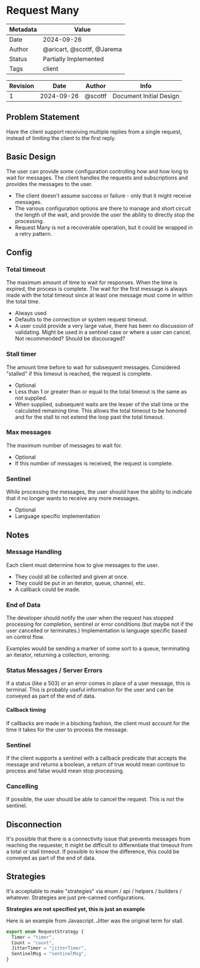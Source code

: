 # Request Many

| Metadata | Value                      |
|----------|----------------------------|
| Date     | 2024-09-26                 |
| Author   | @aricart, @scottf, @Jarema |
| Status   | Partially Implemented      |
| Tags     | client                     |

| Revision | Date       | Author    | Info                    |
|----------|------------|-----------|-------------------------|
| 1        | 2024-09-26 | @scottf   | Document Initial Design |

## Problem Statement
Have the client support receiving multiple replies from a single request, instead of limiting the client to the first reply.

## Basic Design

The user can provide some configuration controlling how and how long to wait for messages.
The client handles the requests and subscriptions and provides the messages to the user.

* The client doesn't assume success or failure - only that it might receive messages.
* The various configuration options are there to manage and short circuit the length of the wait, 
and provide the user the ability to directly stop the processing.
* Request Many is not a recoverable operation, but it could be wrapped in a retry pattern.

## Config

### Total timeout

The maximum amount of time to wait for responses. When the time is expired, the process is complete.
The wait for the first message is always made with the total timeout since at least one message must come in within the total time.

* Always used
* Defaults to the connection or system request timeout.
* A user could provide a very large value, there has been no discussion of validating. Might be used in a sentinel case or where a user can cancel. Not recommended? Should be discouraged?

### Stall timer

The amount time before to wait for subsequent messages. 
Considered "stalled" if this timeout is reached, the request is complete.

* Optional
* Less than 1 or greater than or equal to the total timeout is the same as not supplied.
* When supplied, subsequent waits are the lesser of the stall time or the calculated remaining time. 
This allows the total timeout to be honored and for the stall to not extend the loop past the total timeout.

### Max messages

The maximum number of messages to wait for. 
* Optional
* If this number of messages is received, the request is complete.

### Sentinel

While processing the messages, the user should have the ability to indicate that it no longer wants to receive any more messages.
* Optional
* Language specific implementation   

## Notes

### Message Handling

Each client must determine how to give messages to the user.
* They could all be collected and given at once.
* They could be put in an iterator, queue, channel, etc.
* A callback could be made.

### End of Data

The developer should notify the user when the request has stopped processing
for completion, sentinel or error conditions (but maybe not if the user cancelled or terminates.)
Implementation is language specific based on control flow.

Examples would be sending a marker of some sort to a queue, terminating an iterator, returning a collection, erroring.

### Status Messages / Server Errors

If a status (like a 503) or an error comes in place of a user message, this is terminal.
This is probably useful information for the user and can be conveyed as part of the end of data.

#### Callback timing

If callbacks are made in a blocking fashion, the client must account for the time it takes for the user to process the message.

### Sentinel

If the client supports a sentinel with a callback predicate that accepts the message and returns a boolean, 
a return of true would mean continue to process and false would mean stop processing.

### Cancelling

If possible, the user should be able to cancel the request. This is not the sentinel.

## Disconnection

It's possible that there is a connectivity issue that prevents messages from reaching the requester,
It might be difficult to differentiate that timeout from a total or stall timeout. 
If possible to know the difference, this could be conveyed as part of the end of data. 

## Strategies
It's acceptable to make "strategies" via enum / api / helpers / builders / whatever.
Strategies are just pre-canned configurations.

**Strategies are not specified yet, this is just an example**

Here is an example from Javascript. Jitter was the original term for stall.

```js
export enum RequestStrategy {
  Timer = "timer",
  Count = "count",
  JitterTimer = "jitterTimer",
  SentinelMsg = "sentinelMsg",
}
```
